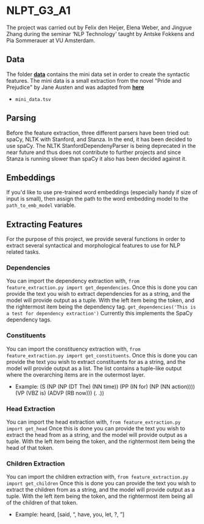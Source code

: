 # NLPT_G3_A1

The project was carried out by Felix den Heijer, Elena Weber, and Jingyue Zhang during the seminar ‘NLP Technology' taught by Antske Fokkens and Pia Sommerauer at VU Amsterdam.

## Data

The folder [**data**](https://github.com/surferfelix/NLPT_G3_A1/tree/main/data) contains the mini data set in order to create the syntactic features. The mini data is a small extraction from the novel "Pride and Prejudice" by Jane Austen and was adapted from [**here**](https://www.gutenberg.org/files/1342/1342-h/1342-h.htm)

* `mini_data.tsv`

## Parsing

Before the feature extraction, three different parsers have been tried out: spaCy, NLTK with Stanford, and Stanza. In the end, it has been decided to use spaCy. The NLTK StanfordDependenyParser is being deprecated in the near future and thus does not contribute to further projects and since Stanza is running slower than spaCy it also has been decided against it.

## Embeddings
If you'd like to use pre-trained word embeddings (especially handy if size of input is small), then assign the path to the word embedding model to the 
`path_to_emb_model` variable. 


## Extracting Features

For the purpose of this project, we provide several functions in order to extract several syntactical and morphological features to use for NLP related tasks.

### Dependencies

You can import the dependency extraction with,
`from feature_extraction.py import get_dependencies`.
Once this is done you can provide the text you wish to extract dependencies for as a string, and the model will provide output as a tuple.
With the left item being the token, and the rightermost item being the dependency tag.
`get_dependencies('This is a test for dependency extraction')`
Currently this implements the SpaCy dependency tags.

### Constituents

You can import the constituency extraction with,
`from feature_extraction.py import get_constituents`.
Once this is done you can provide the text you wish to extract constituents for as a string, and the model will provide output as a list.
The list contains a tuple-like output where the overarching items are in the outermost layer.

* Example: (S (NP (NP (DT The) (NN time)) (PP (IN for) (NP (NN action)))) (VP (VBZ is) (ADVP (RB now))) (. .))

### Head Extraction

You can import the head extraction with,
`from feature_extraction.py import get_head`
Once this is done you can provide the text you wish to extract the head from as a string, and the model will provide output as a tuple.
With the left item being the token, and the rightermost item being the head of that token.

### Children Extraction

You can import the children extraction with,
`from feature_extraction.py import get_children`
Once this is done you can provide the text you wish to extract the children from as a string, and the model will provide output as a tuple.
With the left item being the token, and the rightermost item being all of the children of that token.

* Example: heard, [said, “, have, you, let, ?, ”]
